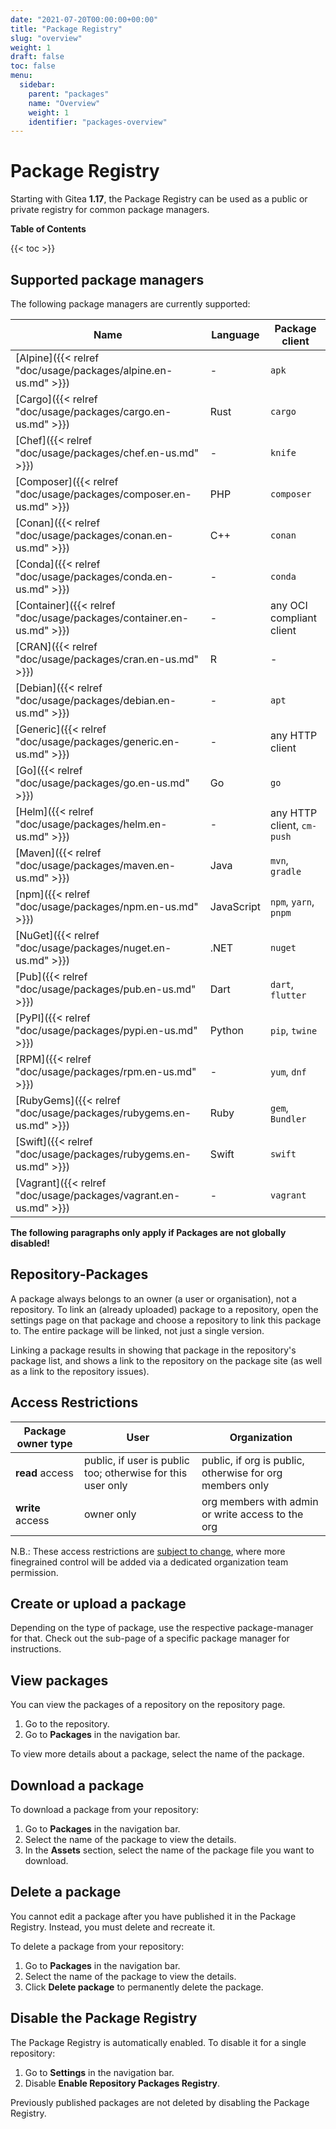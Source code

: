 ```yaml
---
date: "2021-07-20T00:00:00+00:00"
title: "Package Registry"
slug: "overview"
weight: 1
draft: false
toc: false
menu:
  sidebar:
    parent: "packages"
    name: "Overview"
    weight: 1
    identifier: "packages-overview"
---
```


# Package Registry

Starting with Gitea **1.17**, the Package Registry can be used as a public or private registry for common package managers.

**Table of Contents**

{{< toc >}}

## Supported package managers

The following package managers are currently supported:

| Name | Language | Package client |
| ---- | -------- | -------------- |
| [Alpine]({{< relref "doc/usage/packages/alpine.en-us.md" >}}) | - | `apk` |
| [Cargo]({{< relref "doc/usage/packages/cargo.en-us.md" >}}) | Rust | `cargo` |
| [Chef]({{< relref "doc/usage/packages/chef.en-us.md" >}}) | - | `knife` |
| [Composer]({{< relref "doc/usage/packages/composer.en-us.md" >}}) | PHP | `composer` |
| [Conan]({{< relref "doc/usage/packages/conan.en-us.md" >}}) | C++ | `conan` |
| [Conda]({{< relref "doc/usage/packages/conda.en-us.md" >}}) | - | `conda` |
| [Container]({{< relref "doc/usage/packages/container.en-us.md" >}}) | - | any OCI compliant client |
| [CRAN]({{< relref "doc/usage/packages/cran.en-us.md" >}}) | R | - |
| [Debian]({{< relref "doc/usage/packages/debian.en-us.md" >}}) | - | `apt` |
| [Generic]({{< relref "doc/usage/packages/generic.en-us.md" >}}) | - | any HTTP client |
| [Go]({{< relref "doc/usage/packages/go.en-us.md" >}}) | Go | `go` |
| [Helm]({{< relref "doc/usage/packages/helm.en-us.md" >}}) | - | any HTTP client, `cm-push` |
| [Maven]({{< relref "doc/usage/packages/maven.en-us.md" >}}) | Java | `mvn`, `gradle` |
| [npm]({{< relref "doc/usage/packages/npm.en-us.md" >}}) | JavaScript | `npm`, `yarn`, `pnpm` |
| [NuGet]({{< relref "doc/usage/packages/nuget.en-us.md" >}}) | .NET | `nuget` |
| [Pub]({{< relref "doc/usage/packages/pub.en-us.md" >}}) | Dart | `dart`, `flutter` |
| [PyPI]({{< relref "doc/usage/packages/pypi.en-us.md" >}}) | Python | `pip`, `twine` |
| [RPM]({{< relref "doc/usage/packages/rpm.en-us.md" >}}) | - | `yum`, `dnf` |
| [RubyGems]({{< relref "doc/usage/packages/rubygems.en-us.md" >}}) | Ruby | `gem`, `Bundler` |
| [Swift]({{< relref "doc/usage/packages/rubygems.en-us.md" >}}) | Swift | `swift` |
| [Vagrant]({{< relref "doc/usage/packages/vagrant.en-us.md" >}}) | - | `vagrant` |

**The following paragraphs only apply if Packages are not globally disabled!**

## Repository-Packages

A package always belongs to an owner (a user or organisation), not a repository.
To link an (already uploaded) package to a repository, open the settings page
on that package and choose a repository to link this package to.
The entire package will be linked, not just a single version.

Linking a package results in showing that package in the repository's package list,
and shows a link to the repository on the package site (as well as a link to the repository issues).

## Access Restrictions

| Package owner type | User | Organization |
|--------------------|------|--------------|
| **read** access    | public, if user is public too; otherwise for this user only | public, if org is public, otherwise for org members only |
| **write** access   | owner only | org members with admin or write access to the org |

N.B.: These access restrictions are [subject to change](https://github.com/go-gitea/gitea/issues/19270), where more finegrained control will be added via a dedicated organization team permission.

## Create or upload a package

Depending on the type of package, use the respective package-manager for that. Check out the sub-page of a specific package manager for instructions.

## View packages

You can view the packages of a repository on the repository page.

1. Go to the repository.
1. Go to **Packages** in the navigation bar.

To view more details about a package, select the name of the package.

## Download a package

To download a package from your repository:

1. Go to **Packages** in the navigation bar.
1. Select the name of the package to view the details.
1. In the **Assets** section, select the name of the package file you want to download.

## Delete a package

You cannot edit a package after you have published it in the Package Registry. Instead, you
must delete and recreate it.

To delete a package from your repository:

1. Go to **Packages** in the navigation bar.
1. Select the name of the package to view the details.
1. Click **Delete package** to permanently delete the package.

## Disable the Package Registry

The Package Registry is automatically enabled. To disable it for a single repository:

1. Go to **Settings** in the navigation bar.
1. Disable **Enable Repository Packages Registry**.

Previously published packages are not deleted by disabling the Package Registry.
